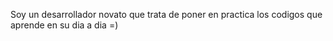Soy un desarrollador novato que trata de poner en practica los codigos que aprende en su dia a dia =)
